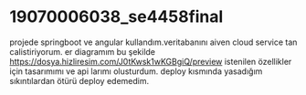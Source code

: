 # 19070006038_se4458final
projede springboot ve angular kullandım.veritabanını aiven cloud service tan calistiriyorum.
er diagramım bu şekilde https://dosya.hizliresim.com/J0tKwsk1wKGBgiQ/preview
istenilen özellikler için tasarımımı ve api larımı olusturdum.
deploy kısmında yasadığım sıkıntılardan ötürü deploy edemedim.
